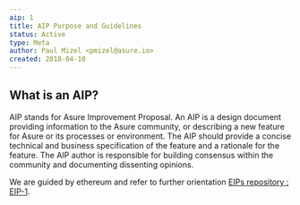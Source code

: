 ```yaml
---
aip: 1
title: AIP Purpose and Guidelines
status: Active
type: Meta
author: Paul Mizel <pmizel@asure.io>
created: 2018-04-10
---
```


What is an AIP?
--------------

AIP stands for Asure Improvement Proposal. An AIP is a design document providing information to the Asure community, 
or describing a new feature for Asure or its processes or environment. The AIP should provide a concise technical and business specification of the feature and a rationale for the feature. 
The AIP author is responsible for building consensus within the community and documenting dissenting opinions.

We are guided by ethereum and refer to further orientation [EIPs repository : EIP-1](https://github.com/ethereum/EIPs/blob/master/EIPS/eip-1.md).
